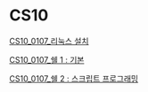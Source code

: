 # CS10

[CS10_0107_리눅스 설치](CS10%2040faa2e514354ec8b9ea33b151b25fc2/CS10_0107_%E1%84%85%E1%85%B5%E1%84%82%E1%85%AE%E1%86%A8%E1%84%89%E1%85%B3%20%E1%84%89%E1%85%A5%E1%86%AF%E1%84%8E%E1%85%B5%20145be2deaaf74825a7edf469499ace1a.md)

[CS10_0107_쉘 1 : 기본](CS10%2040faa2e514354ec8b9ea33b151b25fc2/CS10_0107_%E1%84%89%E1%85%B0%E1%86%AF%201%20%E1%84%80%E1%85%B5%E1%84%87%E1%85%A9%E1%86%AB%20c6a23a41dacc4cedba51ce86d645745b.md)

[CS10_0107_쉘 2 : 스크립트 프로그래밍](CS10%2040faa2e514354ec8b9ea33b151b25fc2/CS10_0107_%E1%84%89%E1%85%B0%E1%86%AF%202%20%E1%84%89%E1%85%B3%E1%84%8F%E1%85%B3%E1%84%85%E1%85%B5%E1%86%B8%E1%84%90%E1%85%B3%20%E1%84%91%E1%85%B3%E1%84%85%E1%85%A9%E1%84%80%E1%85%B3%E1%84%85%E1%85%A2%E1%84%86%E1%85%B5%E1%86%BC%20aa9d30b6649a466886002c5b9cb8cf03.md)